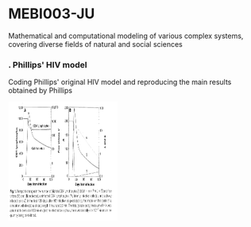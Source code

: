 # MEBI003-JU
Mathematical and computational modeling of various complex systems, covering diverse fields of natural and social sciences
### . Phillips' HIV model
Coding Phillips' original HIV model and reproducing the main results obtained by Phillips
<p>
    <img src="https://github.com/anyarlene/MEBI003-JU/blob/master/Phillips%20Original%20HIV%20model.PNG" width="220" height="240" />
</p>
